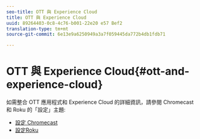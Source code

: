 ```yaml
---
seo-title: OTT 與 Experience Cloud
title: OTT 與 Experience Cloud
uuid: 89264403-0c8-4c76-b001-22e20 e57 Bef2
translation-type: tm+mt
source-git-commit: 6e13e9a6250949a3a7f059445da772b4db1fdb71

---
```



# OTT 與 Experience Cloud{#ott-and-experience-cloud}

如需整合 OTT 應用程式和 Experience Cloud 的詳細資訊，請參閱 Chromecast 和 Roku 的「設定」主題:

* [設定 Chromecast](../../sdk-implement/setup/set-up-chromecast.md)
* [設定Roku](../../sdk-implement/setup/set-up-roku.md)

